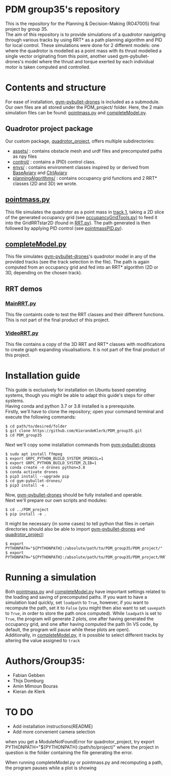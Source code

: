 # PDM group35's repository
This is the repository for the Planning & Decision-Making (RO47005) final project by group 35. </br>
The aim of this repository is to provide simulations of a quadrotor navigating through various tracks by using RRT* as a path planning algorithm and PID for local control. These simulations were done for 2 different models: one where the quadrotor is modelled as a point mass with its thrust modelled a single vector originating from this point, another used gym-pybullet-drones's model where the thrust and torque exerted by each individual motor is taken computed and controlled.

# Contents and structure
For ease of installation, [gym-pybullet-drones](https://github.com/utiasDSL/gym-pybullet-drones.git) is included as a submodule. </br>
Our own files are all stored under the PDM_project/ folder. Here, the 2 main simulation files can be found: [pointmass.py](PDM_project/pointmass.py) and [completeModel.py](PDM_project/completeModel.py). 
## Quadrotor project package
Our custom package, [quadrotor_project](PDM_project/quadrotor_project/), offers multiple subdirectories:
- [assets/](PDM_project/quadrotor_project/assets/) : contains obstacle mesh and urdf files and precomputed paths as npy files
- [control/](PDM_project/quadrotor_project/control/) : contains a (PID) control class.
- [envs/](PDM_project/quadrotor_project/envs/) : contains environment classes inspired by or derived from [BaseAviary](gym-pybullet-drones/gym_pybullet_drones/envs/BaseAviary.py) and [CtrlAviary](gym-pybullet-drones/gym_pybullet_drones/envs/CtrlAviary.py)
- [planningAlgorithms/](PDM_project/quadrotor_project/planningAlgorithms/) : contains occupancy grid functions and 2 RRT* classes (2D and 3D) we wrote. 

## [pointmass.py](PDM_project/pointmass.py)
This file simulates the quadrotor as a point mass in [track 1](PDM_project/quadrotor_project/assets/track1.urdf), taking a 2D slice of the generated occupancy grid (see [occupancyGridTools.py](PDM_project/quadrotor_project/planningAlgorithms/occupancyGridTools.py)) to feed it into the GridRRTstar2D (found in [RRT.py](PDM_project/quadrotor_project/planningAlgorithms/RRT.py)). The path generated is then followed by applying PID control (see [pointmassPID.py](PDM_project/quadrotor_project/control/pointmassPID.py)).

## [completeModel.py](PDM_project/completeModel.py)
This file simulates [gym-pybullet-drones](https://github.com/utiasDSL/gym-pybullet-drones.git)'s quadrotor model in any of the provided tracks (see the track selection in the file). The path is again computed from an occupancy grid and fed into an RRT* algorithm (2D or 3D, depending on the chosen track).

## RRT demos
### [MainRRT.py](PDM_project/RRT/MainRRT.py)
This file containts code to test the RRT classes and their different functions. This is not part of the final product of this project.
### [VideoRRT.py](PDM_project/RRT//VideoRRT.py)
This file contains a copy of the 3D RRT and RRT* classes with modifications to create graph expanding visualisations. It is not part of the final product of this project.

# Installation guide
This guide is exclusively for installation on Ubuntu based operating systems, though you might be able to adapt this guide's steps for other systems.</br>
Having conda and python 3.7 or 3.8 installed is a prerequisite.</br>
Firstly, we'll have to clone the repository; open your command terminal and execute the following commands:</br>
```
$ cd path/to/desired/folder
$ git clone https://github.com/KierandeKlerk/PDM_group35.git
$ cd PDM_group35
```
Next we'll copy some installation commands from [gym-pybullet-drones](https://github.com/utiasDSL/gym-pybullet-drones#readme)
```
$ sudo apt install ffmpeg 
$ export GRPC_PYTHON_BUILD_SYSTEM_OPENSSL=1
$ export GRPC_PYTHON_BUILD_SYSTEM_ZLIB=1
$ conda create -n drones python=3.8
$ conda activate drones
$ pip3 install --upgrade pip
$ cd gym-pybullet-drones/
$ pip3 install -e .
```
Now, [gym-pybullet-drones](https://github.com/utiasDSL/gym-pybullet-drones.git) should be fully installed and operable.</br>
Next we'll prepare our own scripts and modules:
```
$ cd ../PDM_project
$ pip install -e .
```
It might be necessary (in some cases) to tell python that files in certain directories should also be able to import [gym-pybullet-drones](https://github.com/utiasDSL/gym-pybullet-drones.git) and [quadrotor_project](PDM_project/quadrotor_project/):
```
$ export PYTHONPATH="${PYTHONPATH}:/absolute/path/to/PDM_group35/PDM_project/"
$ export PYTHONPATH="${PYTHONPATH}:/absolute/path/to/PDM_group35/PDM_project/RRT/"
```
# Running a simulation
Both [pointmass.py](PDM_project/pointmass.py) and [completeModel.py](PDM_project/completeModel.py) have important settings related to the loading and saving of precomputed paths. If you want to have a simulation load quickly, set `loadpath` to `True`, however, if you want to recompute the path, set it to `False` (you might then also want to set `savepath` to `True`, in order to store the path once computed). While `loadpath` is set to `True`, the program will generate 2 plots, one after having generated the occupancy grid, and one after having computed the path (In VS code, by default, the program will pause while these plots are open). </br>
Additionally, in [completeModel.py](PDM_project/completeModel.py), it is possible to select different tracks by altering the value assigned to `track`
# Authors/Group35:
 - Fabian Gebben 
 - Thijs Domburg
 - Amin Mimoun Bouras
 - Kieran de Klerk





# TO DO
- Add installation instructions(README)
- Add more convenient camera selection

when you get a ModuleNotFoundError for quadrotor_project, try export PYTHONPATH="${PYTHONPATH}:/path/to/project/" where the project in question is the folder containing the file generating the error.

When running completeModel.py or pointmass.py and recomputing a path, the program pauses while a plot is showing

